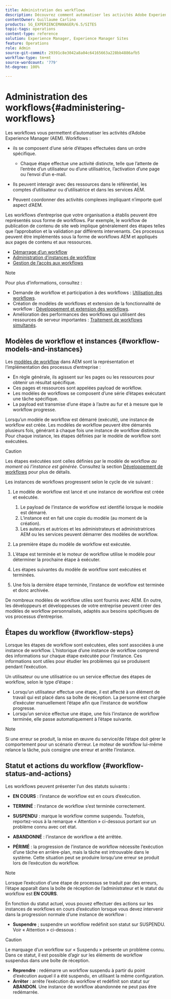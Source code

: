 ```yaml
---
title: Administration des workflows
description: Découvrez comment automatiser les activités Adobe Experience Manager à l’aide de workflows.
contentOwner: Guillaume Carlino
products: SG_EXPERIENCEMANAGER/6.5/SITES
topic-tags: operations
content-type: reference
solution: Experience Manager, Experience Manager Sites
feature: Operations
role: Admin
source-git-commit: 29391c8e3042a8a04c64165663a228bb4886afb5
workflow-type: tm+mt
source-wordcount: '779'
ht-degree: 100%

---
```


# Administration des workflows{#administering-workflows}

Les workflows vous permettent d’automatiser les activités d’Adobe Experience Manager (AEM). Workflows :

* ils se composent d’une série d’étapes effectuées dans un ordre spécifique.

   * Chaque étape effectue une activité distincte, telle que l’attente de l’entrée d’un utilisateur ou d’une utilisatrice, l’activation d’une page ou l’envoi d’un e-mail.

* Ils peuvent interagir avec des ressources dans le référentiel, les comptes d’utilisateur ou d’utilisatrice et dans les services AEM.
* Peuvent coordonner des activités complexes impliquant n’importe quel aspect d’AEM.

Les workflows d’entreprise que votre organisation a établis peuvent être représentés sous forme de workflows. Par exemple, le workflow de publication de contenu de site web implique généralement des étapes telles que l’approbation et la validation par différents intervenants. Ces processus peuvent être implémentés sous la forme de workflows AEM et appliqués aux pages de contenu et aux ressources.

* [Démarrage d’un workflow](/help/sites-administering/workflows-starting.md)
* [Administration d’instances de workflow](/help/sites-administering/workflows-administering.md)
* [Gestion de l’accès aux workflows](/help/sites-administering/workflows-managing.md)

>[!NOTE]
>
>Pour plus d’informations, consultez :
>
>* Demande de workflow et participation à des workflows : [Utilisation des workflows](/help/sites-authoring/workflows.md).
>* Création de modèles de workflows et extension de la fonctionnalité de workflow : [Développement et extension des workflows](/help/sites-developing/workflows.md).
>* Amélioration des performances des workflows qui utilisent des ressources de serveur importantes : [Traitement de workflows simultanés](/help/sites-deploying/configuring-performance.md#concurrent-workflow-processing).
>

## Modèles de workflow et instances {#workflow-models-and-instances}

Les [modèles de workflow](/help/sites-developing/workflows.md#model) dans AEM sont la représentation et l’implémentation des processus d’entreprise :

* En règle générale, ils agissent sur les pages ou les ressources pour obtenir un résultat spécifique.
* Ces pages et ressources sont appelées payload de workflow.
* Les modèles de workflows se composent d’une série d’étapes exécutant une tâche spécifique.
* La payload est transmise d’une étape à l’autre au fur et à mesure que le workflow progresse.

Lorsqu’un modèle de workflow est démarré (exécuté), une instance de workflow est créée. Les modèles de workflow peuvent être démarrés plusieurs fois, générant à chaque fois une instance de workflow distincte. Pour chaque instance, les étapes définies par le modèle de workflow sont exécutées.

>[!CAUTION]
>
>Les étapes exécutées sont celles définies par le modèle de workflow *au moment où l’instance est générée*. Consultez la section [Développement de workflows](/help/sites-developing/workflows.md#model) pour plus de détails.

Les instances de workflows progressent selon le cycle de vie suivant :

1. Le modèle de workflow est lancé et une instance de workflow est créée et exécutée.

   1. Le payload de l’instance de workflow est identifié lorsque le modèle est démarré.
   1. L’instance est en fait une copie du modèle (au moment de la création).
   1. Les auteurs et autrices et les administrateurs et administratrices AEM ou les services peuvent démarrer des modèles de workflow.

1. La première étape du modèle de workflow est exécutée.
1. L’étape est terminée et le moteur de workflow utilise le modèle pour déterminer la prochaine étape à exécuter.
1. Les étapes suivantes du modèle de workflow sont exécutées et terminées.
1. Une fois la dernière étape terminée, l’instance de workflow est terminée et donc archivée.

De nombreux modèles de workflow utiles sont fournis avec AEM. En outre, les développeurs et développeuses de votre entreprise peuvent créer des modèles de workflow personnalisés, adaptés aux besoins spécifiques de vos processus d’entreprise.

## Étapes du workflow {#workflow-steps}

Lorsque les étapes de workflow sont exécutées, elles sont associées à une instance de workflow. L’historique d’une instance de workflow comprend des informations sur chaque étape exécutée pour l’instance. Ces informations sont utiles pour étudier les problèmes qui se produisent pendant l’exécution.

Un utilisateur ou une utilisatrice ou un service effectue des étapes de workflow, selon le type d’étape :

* Lorsqu’un utilisateur effectue une étape, il est affecté à un élément de travail qui est placé dans sa boîte de réception. La personne est chargée d’exécuter manuellement l’étape afin que l’instance de workflow progresse.
* Lorsqu’un service effectue une étape, une fois l’instance de workflow terminée, elle passe automatiquement à l’étape suivante.

>[!NOTE]
>
>Si une erreur se produit, la mise en œuvre du service/de l’étape doit gérer le comportement pour un scénario d’erreur. Le moteur de workflow lui-même relance la tâche, puis consigne une erreur et arrête l’instance.

## Statut et actions du workflow {#workflow-status-and-actions}

Les workflows peuvent présenter l’un des statuts suivants :

* **EN COURS** : l’instance de workflow est en cours d’exécution.
* **TERMINÉ** : l’instance de workflow s’est terminée correctement.

* **SUSPENDU** : marque le workflow comme suspendu. Toutefois, reportez-vous à la remarque « Attention » ci-dessous portant sur un problème connu avec cet état.
* **ABANDONNÉ** : l’instance de workflow a été arrêtée.
* **PÉRIMÉ** : la progression de l’instance de workflow nécessite l’exécution d’une tâche en arrière-plan, mais la tâche est introuvable dans le système. Cette situation peut se produire lorsqu’une erreur se produit lors de l’exécution du workflow.

>[!NOTE]
>
>Lorsque l’exécution d’une étape de processus se traduit par des erreurs, l’étape apparaît dans la boîte de réception de l’administrateur et le statut du workflow est **EN COURS**.

En fonction du statut actuel, vous pouvez effectuer des actions sur les instances de workflows en cours d’exécution lorsque vous devez intervenir dans la progression normale d’une instance de workflow :

* **Suspendre** ; suspendre un workflow redéfinit son statut sur SUSPENDU. Voir « Attention » ci-dessous :

>[!CAUTION]
>
>Le marquage d’un workflow sur « Suspendu » présente un problème connu. Dans ce statut, il est possible d’agir sur les éléments de workflow suspendus dans une boîte de réception.

* **Reprendre** : redémarre un workflow suspendu à partir du point d’exécution auquel il a été suspendu, en utilisant la même configuration.
* **Arrêter** : arrête l’exécution du workflow et redéfinit son statut sur **ABANDON**. Une instance de workflow abandonnée ne peut pas être redémarrée.
